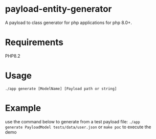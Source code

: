 # payload-entity-generator
A payload to class generator for php applications for php 8.0+.

# Requirements
PHP8.2

# Usage
`./app generate [ModelName] [Payload path or string]`
# Example
use the command below to generate from a test payload file:
`./app generate PayloadModel tests/data/user.json`
or 
`make poc` to execute the demo